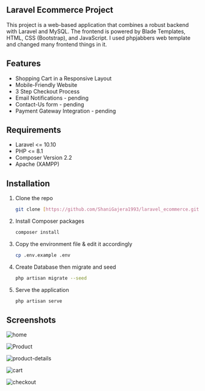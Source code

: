 ## Laravel Ecommerce Project

This project is a web-based application that combines a robust backend with Laravel and MySQL. The frontend is powered by Blade Templates, HTML, CSS (Bootstrap), and JavaScript. I used phpjabbers web template and changed many frontend things in it.

## Features
- Shopping Cart in a Responsive Layout
- Mobile-Friendly Website
- 3 Step Checkout Process
- Email Notifications - pending
- Contact-Us form - pending
- Payment Gateway Integration - pending

## Requirements 
-   Laravel <= 10.10
-   PHP <= 8.1
-   Composer Version 2.2
-   Apache (XAMPP)

## Installation

1. Clone the repo
   ```sh
   git clone [https://github.com/ShaniGajera1993/laravel_ecommerce.git]
   ```
2. Install Composer packages
   ```sh
   composer install
   ```
3. Copy the environment file & edit it accordingly
   ```sh
   cp .env.example .env
   ```

4. Create Database then migrate and seed
   ```sh
   php artisan migrate --seed

5. Serve the application
   ```sh
   php artisan serve
   ```

## Screenshots

![home](https://github.com/ShaniGajera1993/laravel_ecommerce/assets/90701592/a657c053-5f95-4b61-bcab-616322ce20a9)

![Product](https://github.com/ShaniGajera1993/laravel_ecommerce/assets/90701592/36e83eb7-1855-43d3-891f-78e8a7ea8ae7)

![product-details](https://github.com/ShaniGajera1993/laravel_ecommerce/assets/90701592/d491620b-7a89-4c71-8eed-4fd1bbffa40b)

![cart](https://github.com/ShaniGajera1993/laravel_ecommerce/assets/90701592/dd827658-d489-47a4-825e-6064f6eab7ed)

![checkout](https://github.com/ShaniGajera1993/laravel_ecommerce/assets/90701592/4aeb0c89-44d9-4f86-928a-b4bbcc316a45)





